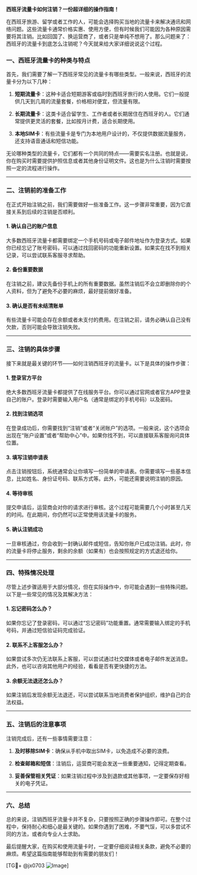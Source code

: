 **西班牙流量卡如何注销？一份超详细的操作指南！**

在西班牙旅游、留学或者工作的人，可能会选择购买当地的流量卡来解决通讯和网络问题。这些流量卡通常价格实惠、使用方便，但有时候我们可能因为各种原因需要将其注销。比如回国了、换运营商了，或者只是单纯不想用了。那么问题来了：西班牙的流量卡到底怎么注销呢？今天就来给大家详细说说这个过程。

### 一、西班牙流量卡的种类与特点

首先，我们需要了解一下西班牙常见的流量卡有哪些类型。一般来说，西班牙的流量卡分为以下几种：

1. **短期流量卡**：这种卡适合短期游客或临时到西班牙旅行的人使用。它们一般提供几天到几周的流量套餐，价格相对便宜，但流量有限。
   
2. **长期流量卡**：这类卡适合留学生、工作者或者长期居住在西班牙的人。它们通常提供更灵活的套餐，比如按月计费，适合长期使用。

3. **本地SIM卡**：有些流量卡是专门为本地用户设计的，不仅提供数据流量服务，还支持语音通话和短信功能。

无论哪种类型的流量卡，它们都有一个共同的特点——需要实名注册。也就是说，你在购买时需要提供护照信息或者其他身份证明文件。这也是为什么注销时需要按照一定的流程进行操作。

---

### 二、注销前的准备工作

在正式开始注销之前，我们需要做好一些准备工作。这一步骤非常重要，因为它直接关系到后续的注销是否顺利。

#### 1. 确认自己的账户信息
大多数西班牙流量卡都需要绑定一个手机号码或电子邮件地址作为登录方式。如果你已经忘记了账号密码，可以通过找回密码的功能重新设置。如果实在找不到相关记录，可以尝试联系客服寻求帮助。

#### 2. 备份重要数据
在注销之前，建议先备份手机上的所有重要数据。虽然注销后不会立即删除你的个人资料，但为了避免不必要的麻烦，最好提前做好准备。

#### 3. 确认是否有未结清账单
有些流量卡可能会存在余额或者未支付的费用。在注销之前，请务必确认自己没有欠款，否则可能会导致注销失败。

---

### 三、注销的具体步骤

接下来就是最关键的环节——如何注销西班牙的流量卡。以下是具体的操作步骤：

#### 1. 登录官方平台
绝大多数西班牙流量卡都提供了在线服务平台。你可以通过官网或者官方APP登录自己的账户。登录时需要输入用户名（通常是绑定的手机号码）以及密码。

#### 2. 找到注销选项
在登录成功后，你需要找到“注销”或者“关闭账户”的选项。一般来说，这个选项会出现在“账户设置”或者“帮助中心”中。如果你找不到，可以直接联系客服询问具体位置。

#### 3. 填写注销申请表
点击注销按钮后，系统通常会让你填写一份简单的申请表。你需要填写一些基本信息，比如姓名、身份证号码、联系方式等。此外，可能还需要说明注销的原因。

#### 4. 等待审核
提交申请后，运营商会对你的请求进行审核。这个过程可能需要几个小时甚至几天的时间。在此期间，你仍然可以正常使用该流量卡的服务。

#### 5. 确认注销成功
一旦审核通过，你会收到一封确认邮件或短信，告知你账户已成功注销。此时，你的流量卡将停止服务，剩余的余额（如果有）也会按照规定的方式退还给你。

---

### 四、特殊情况处理

尽管上述步骤适用于大部分情况，但在实际操作中，你可能会遇到一些特殊问题。以下是一些常见的情况及其解决方法：

#### 1. 忘记密码怎么办？
如果你忘记了登录密码，可以通过“忘记密码”功能重置。通常需要输入绑定的手机号码，并通过短信验证码完成验证。

#### 2. 联系不上客服怎么办？
如果尝试多次仍无法联系上客服，可以尝试通过社交媒体或者电子邮件发送消息。此外，也可以咨询其他用户的经验，看看是否有更快捷的方法。

#### 3. 余额无法退还怎么办？
如果注销后发现余额无法退还，可以尝试联系当地消费者保护组织，维护自己的合法权益。

---

### 五、注销后的注意事项

注销完成后，还有一些事情需要注意：

1. **及时移除SIM卡**：确保从手机中取出SIM卡，以免造成不必要的浪费。
   
2. **检查邮箱和短信**：注销后，运营商可能会发送一些重要通知，记得定期查看。

3. **妥善保管相关凭证**：如果注销过程中涉及到退款或其他事项，一定要保存好相关的电子凭证。

---

### 六、总结

总的来说，注销西班牙流量卡并不复杂，只要按照正确的步骤操作即可。在整个过程中，保持耐心和细心是最关键的。如果你遇到了困难，不要气馁，可以多尝试不同的方法，或者向专业人士求助。

最后提醒大家，在购买和使用流量卡时，一定要仔细阅读相关条款，避免不必要的麻烦。希望这篇指南能够帮助到有需要的朋友们！

[TG💪+ @jx0703 ![Image](https://github.com/user-attachments/assets/dbca1d08-cadb-493c-b0ec-ad6f7a83f270)]